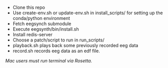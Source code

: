 - Clone this repo
- Use create-env.sh or update-env.sh in install_scripts/ for setting up the conda/python environment
- Fetch eegsynch submodule
- Execute eegsynth/bin/install.sh
- Install redis-server
- Choose a patch/script to run in run_scripts/
- playback.sh plays back some previously recorded eeg data
- record.sh records eeg data as an edf file.

*Mac users must run terminal via Rosetta.*
